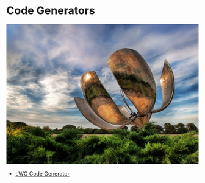 # Code Generators

![Solar flower](../img/cover/chromecast-solar-flower-1.jpg)

- [LWC Code Generator](./lwc.md)


